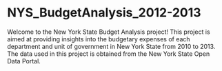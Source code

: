 # NYS_BudgetAnalysis_2012-2013
Welcome to the New York State Budget Analysis project! This project is aimed at providing insights into the budgetary expenses of each department and unit of government in New York State from 2010 to 2013. The data used in this project is obtained from the New York State Open Data Portal.
